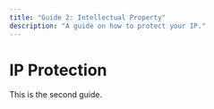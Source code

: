 ```yaml
---
title: "Guide 2: Intellectual Property"
description: "A guide on how to protect your IP."
---
```


# IP Protection

This is the second guide.

